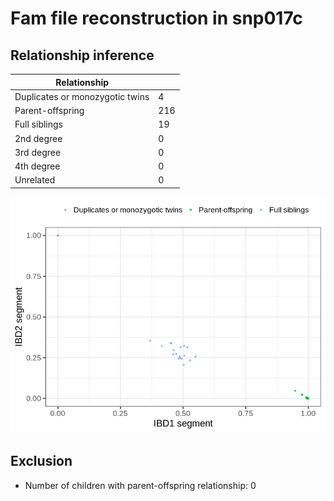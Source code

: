 # Fam file reconstruction in snp017c
## Relationship inference
| Relationship |   |
| ------------ | - |
| Duplicates or monozygotic twins| 4 |
| Parent-offspring| 216 |
| Full siblings| 19 |
| 2nd degree| 0 |
| 3rd degree| 0 |
| 4th degree| 0 |
| Unrelated| 0 |

![](fam_reconstruction/ibd_plot.png)
## Exclusion
- Number of children with parent-offspring relationship: 0
